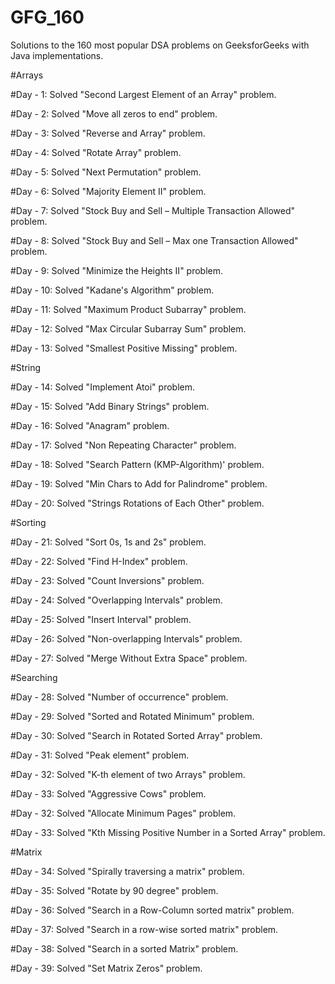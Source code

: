 # GFG_160
Solutions to the 160 most popular DSA problems on GeeksforGeeks with Java implementations.


#Arrays

#Day - 1:
Solved "Second Largest Element of an Array" problem.

#Day - 2: 
Solved "Move all zeros to end" problem.

#Day - 3:
Solved "Reverse and Array" problem.

#Day - 4:
Solved "Rotate Array" problem.

#Day - 5:
Solved "Next Permutation" problem.

#Day - 6:
Solved "Majority Element II" problem.

#Day - 7:
Solved "Stock Buy and Sell – Multiple Transaction Allowed" problem.

#Day - 8: 
Solved "Stock Buy and Sell – Max one Transaction Allowed" problem.

#Day - 9:
Solved "Minimize the Heights II" problem.

#Day - 10:
Solved "Kadane's Algorithm" problem.

#Day - 11:
Solved "Maximum Product Subarray" problem.

#Day - 12:
Solved "Max Circular Subarray Sum" problem.

#Day - 13:
Solved "Smallest Positive Missing" problem.


#String

#Day - 14:
Solved "Implement Atoi" problem.

#Day - 15:
Solved "Add Binary Strings" problem.

#Day - 16:
Solved "Anagram" problem.

#Day - 17:
Solved "Non Repeating Character" problem.

#Day - 18:
Solved "Search Pattern (KMP-Algorithm)' problem.

#Day - 19:
Solved "Min Chars to Add for Palindrome" problem.

#Day - 20:
Solved "Strings Rotations of Each Other" problem.


#Sorting

#Day - 21:
Solved "Sort 0s, 1s and 2s" problem.

#Day - 22:
Solved "Find H-Index" problem.

#Day - 23:
Solved "Count Inversions" problem.

#Day - 24:
Solved "Overlapping Intervals" problem.

#Day - 25:
Solved "Insert Interval" problem.

#Day - 26:
Solved "Non-overlapping Intervals" problem.

#Day - 27:
Solved "Merge Without Extra Space" problem.


#Searching

#Day - 28:
Solved "Number of occurrence" problem.

#Day - 29:
Solved "Sorted and Rotated Minimum" problem.

#Day - 30:
Solved "Search in Rotated Sorted Array" problem.

#Day - 31:
Solved "Peak element" problem.

#Day - 32:
Solved "K-th element of two Arrays" problem.

#Day - 33:
Solved "Aggressive Cows" problem.

#Day - 32:
Solved "Allocate Minimum Pages" problem.

#Day - 33:
Solved "Kth Missing Positive Number in a Sorted Array" problem.


#Matrix

#Day - 34:
Solved "Spirally traversing a matrix" problem.

#Day - 35:
Solved "Rotate by 90 degree" problem.

#Day - 36:
Solved "Search in a Row-Column sorted matrix" problem.

#Day - 37:
Solved "Search in a row-wise sorted matrix" problem.

#Day - 38:
Solved "Search in a sorted Matrix" problem.

#Day - 39:
Solved "Set Matrix Zeros" problem.
